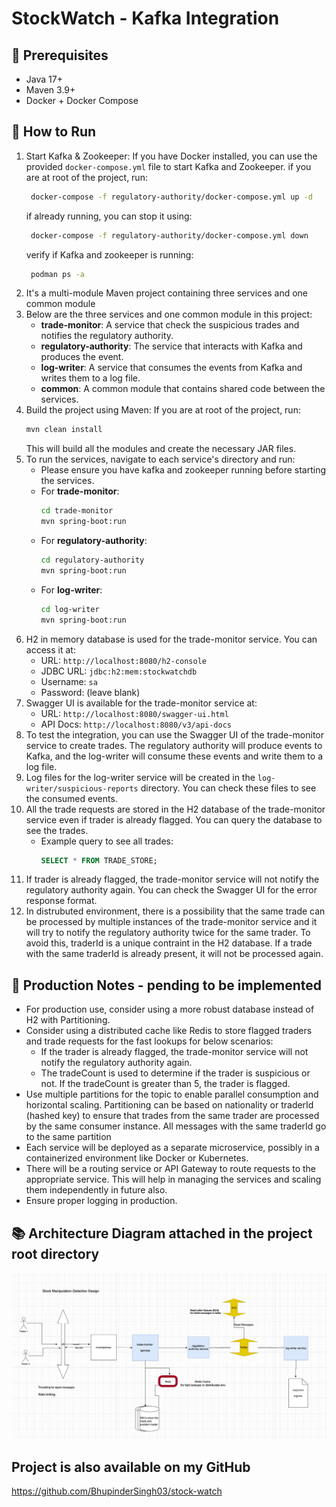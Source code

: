 # StockWatch - Kafka Integration

## 🔧 Prerequisites

- Java 17+
- Maven  3.9+
- Docker + Docker Compose

## 🚀 How to Run

1. Start Kafka & Zookeeper:
   If you have Docker installed, you can use the provided `docker-compose.yml` file to start Kafka and Zookeeper.
  if you are at root of the project, run:
   ```bash
    docker-compose -f regulatory-authority/docker-compose.yml up -d
    ```
   if already running, you can stop it using:
   ```bash
    docker-compose -f regulatory-authority/docker-compose.yml down
    ```
   verify if Kafka and zookeeper is running:
   ```bash
    podman ps -a
    ```
2. It's a multi-module Maven project containing three services and one common module
3. Below are the three services and one common module in this project:
     - **trade-monitor**: A service that check the suspicious trades and notifies the regulatory authority.
     - **regulatory-authority**: The service that interacts with Kafka and produces the event.
     - **log-writer**: A service that consumes the events from Kafka and writes them to a log file.
     - **common**: A common module that contains shared code between the services.
4. Build the project using Maven:
   If you are at root of the project, run:
   ```bash
   mvn clean install
   ```
   This will build all the modules and create the necessary JAR files.
5. To run the services, navigate to each service's directory and run:
   - Please ensure you have kafka and zookeeper running before starting the services.
   - For **trade-monitor**:
     ```bash
     cd trade-monitor
     mvn spring-boot:run
     ```
   - For **regulatory-authority**:
     ```bash
     cd regulatory-authority
     mvn spring-boot:run
     ```
   - For **log-writer**:
     ```bash
     cd log-writer
     mvn spring-boot:run
     ```
6. H2 in memory database is used for the trade-monitor service. You can access it at:
    - URL: `http://localhost:8080/h2-console`
    - JDBC URL: `jdbc:h2:mem:stockwatchdb`
    - Username: `sa`
    - Password: (leave blank)
7. Swagger UI is available for the trade-monitor service at:
    - URL: `http://localhost:8080/swagger-ui.html`
    - API Docs: `http://localhost:8080/v3/api-docs`
8. To test the integration, you can use the Swagger UI of the trade-monitor service to create trades. The regulatory authority will produce events to Kafka, and the log-writer will consume these events and write them to a log file.
9. Log files for the log-writer service will be created in the `log-writer/suspicious-reports` directory. You can check these files to see the consumed events.
10. All the trade requests are stored in the H2 database of the trade-monitor service even if trader is already flagged. You can query the database to see the trades. 
    - Example query to see all trades:
      ```sql
      SELECT * FROM TRADE_STORE;
      ```
11. If trader is already flagged, the trade-monitor service will not notify the regulatory authority again. You can check the Swagger UI for the error response format.
12. In distrubuted environment, there is a possibility that the same trade can be processed by multiple instances of the trade-monitor service and it will try to notify the regulatory authority twice for the same trader. To avoid this, traderId is a unique contraint in the H2 database. If a trade with the same traderId is already present, it will not be processed again.

## 🚀 Production Notes - pending to be implemented
- For production use, consider using a more robust database instead of H2 with Partitioning.
- Consider using a distributed cache like Redis to store flagged traders and trade requests for the fast lookups for below scenarios:
  - If the trader is already flagged, the trade-monitor service will not notify the regulatory authority again.
  - The tradeCount is used to determine if the trader is suspicious or not. If the tradeCount is greater than 5, the trader is flagged.
- Use multiple partitions for the topic to enable parallel consumption and horizontal scaling. Partitioning can be based on nationality or traderId (hashed key) to ensure that trades from the same trader are processed by the same consumer instance. All messages with the same traderId go to the same partition
- Each service will be deployed as a separate microservice, possibly in a containerized environment like Docker or Kubernetes.
- There will be a routing service or API Gateway to route requests to the appropriate service. This will help in managing the services and scaling them independently in future also.
- Ensure proper logging in production.

## 📚 Architecture Diagram attached in the project root directory
![img.png](architecture.png)

## Project is also available on my GitHub
https://github.com/BhupinderSingh03/stock-watch